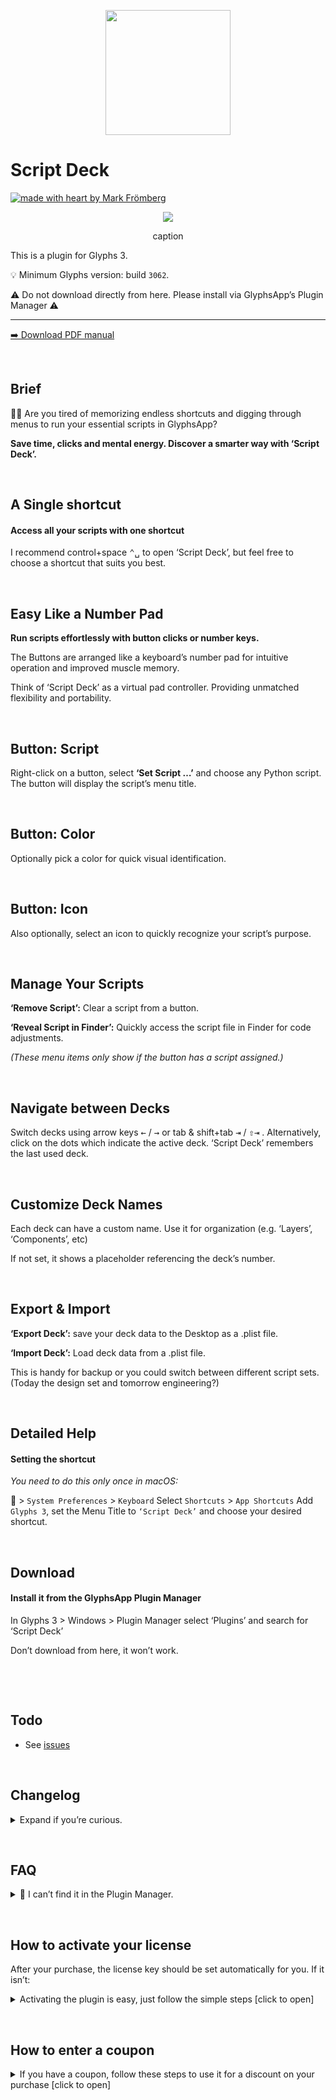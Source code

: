 <p align="center">
<img width="200" height="200" src="https://markfromberg.com/user/images/glyphs/plugins/Script-Deck-Icon@0.5x.png">
</p>

# Script Deck

[![made with heart by Mark Frömberg](https://img.shields.io/badge/made%20with%20%E2%99%A5%20by-mark%20frömberg-F9DE64.svg?style=flat)](https://github.com/Mark2Mark)

<p align="center">
<img src="https://markfromberg.com/user/images/glyphs/plugins/Script%20Deck%20PM%20Cover@1x.png">
<p align="center">caption</p>
</p>

This is a plugin for Glyphs 3.

💡 Minimum Glyphs version: build <code>3062</code>.

⚠️ Do not download directly from here. Please install via GlyphsApp’s Plugin Manager ⚠️

---

[➡️ Download PDF manual](https://markfromberg.com/user/images/glyphs/plugins/Script%20Deck%20Manual.pdf)

&nbsp;
## Brief

🤹‍♂️ Are you tired of memorizing endless shortcuts and digging through menus to run your essential scripts in GlyphsApp?

**Save time, clicks and mental energy. Discover a smarter way with ‘Script Deck’.**  

&nbsp;
## A Single shortcut

#### Access all your scripts with one shortcut

I recommend control+space  <kbd>⌃␣</kbd>  to open ‘Script Deck’, but feel free to choose a shortcut that suits you best.

&nbsp;
## Easy Like a Number Pad

**Run scripts effortlessly with button clicks or number keys.**

The Buttons are arranged like a keyboard’s number pad for intuitive operation and improved muscle memory.

Think of ‘Script Deck’ as a virtual pad controller. Providing unmatched flexibility and portability.

&nbsp;
## Button: Script

Right-click on a button, select **‘Set Script …’** and choose any Python script. The button will display the script’s menu title.

&nbsp;
## Button: Color

Optionally pick a color for quick visual identification.

&nbsp;
## Button: Icon

Also optionally, select an icon to quickly recognize your script’s purpose.

&nbsp;
## Manage Your Scripts

**‘Remove Script’:** Clear a script from a button.

**‘Reveal Script in Finder’:** Quickly access the script file in Finder for code adjustments.

_(These menu items only show if the button has a script assigned.)_

&nbsp;
## Navigate between Decks

Switch decks using arrow keys <kbd>←</kbd> / <kbd>→</kbd> or tab & shift+tab <kbd>⇥</kbd> / <kbd>⇧⇥</kbd> .
Alternatively, click on the dots which indicate the active deck.
‘Script Deck’ remembers the last used deck.

&nbsp;
## Customize Deck Names

Each deck can have a custom name. Use it for organization (e.g. ‘Layers’, ‘Components’, etc)

If not set, it shows a placeholder referencing the deck’s number.

&nbsp;
## Export & Import
**‘Export Deck’:** save your deck data to the Desktop as a .plist file.

**‘Import Deck’:** Load deck data from a .plist file.

This is handy for backup or you could switch between different script sets. (Today the design set and tomorrow engineering?)

&nbsp;
## Detailed Help

#### Setting the shortcut


_You need to do this only once in macOS:_

 > `System Preferences` > `Keyboard`
Select `Shortcuts` > `App Shortcuts`
Add `Glyphs 3`, set the Menu Title to `‘Script Deck’`
and choose your desired shortcut.

&nbsp;
## Download

#### Install it from the GlyphsApp Plugin Manager

In Glyphs 3 > Windows > Plugin Manager select ‘Plugins’ and search for ‘Script Deck’

Don’t download from here, it won’t work.


&nbsp;

&nbsp;
## Todo

- See [issues](https://github.com/Mark2Mark/mark-zones-plugin/issues)


&nbsp;
## Changelog

<details><summary>Expand if you’re curious.</summary>

### v1.0.0

- New in GlyphsApp's Plugin Manager

</details>

&nbsp;
## FAQ
<details><summary>🙋 I can’t find it in the Plugin Manager.</summary>
➡️ You need to check if your GlyphsApp build is higher than <code>3062</code>.  
If Glyphs doesn’t offer you a high enough version, enable activate GlyphsApp <code>Preferences</code> > <code>"Updates"</code> > <code>“Show cutting edge versions”</code>. Note: you can have several GlyphsApp versions
</details>

&nbsp;
## How to activate your license<a id="how-to-activate-your-license"></a>  
After your purchase, the license key should be set automatically for you. If it isn’t:  
<details><summary>Activating the plugin is easy, just follow the simple steps [click to open]</summary>
<ol>
<li>👉 Make sure you have GlyphsApp 3 build <code>3062</code> or higher.</li>
<li>👉 If you haven't already, download the plugin directly in the GlyphsApp Plugin Manager and restart GlyphsApp once.</li>
<li>👉 When you activate the plugin, you'll be prompted with a window*, click the <code>"Enter License"</code> button.</li>
<li>👉 On the screen that opens enter your Email address, and the license code from your Email.</li>
<li>👉 When you've completed the above, just click the <code>"Activate License"</code> button. Within a few seconds your product should be activated for full use!</li>
</ol>

*) If the window doesn’t show, you can right-click into the Edit Tab (that’s the window where you do your drawings) and in the context menu click <code>"Purchase Mark Zones"</code>. Alternatively you can right click into the plugin’s Preview box and click <code>"Open Registration Window"</code>.
</details>

&nbsp;
## How to enter a coupon
<details><summary>If you have a coupon, follow these steps to use it for a discount on your purchase [click to open]</summary>
https://markfromberg.com/faq#apply_coupon

⚠️ Note: The Coupon is **not** the License Code. Please don’t enter the Coupon Code into the field for your License Code!

*) If the window doesn’t show, you can right-click into the Edit Tab (that’s the window where you do your drawings) and in the context menu click <code>"Purchase Mark Zones"</code>. Alternatively you can right click into the plugin’s Preview box and click <code>"Open Registration Window"</code>.

</details>
